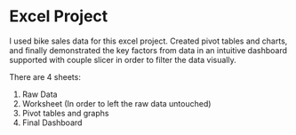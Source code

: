 # Excel Project

I used bike sales data for this excel project. Created pivot tables and charts, and finally demonstrated the key factors from data in an intuitive dashboard supported with couple slicer in order to filter the data visually.

There are 4 sheets:
1. Raw Data
2. Worksheet (In order to left the raw data untouched)
3. Pivot tables and graphs
4. Final Dashboard
